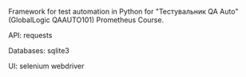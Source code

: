 Framework for test automation in Python for "Тестувальник QA Auto"(GlobalLogic QAAUTO101) Prometheus Course.

 API: requests

 Databases: sqlite3

 UI: selenium webdriver
